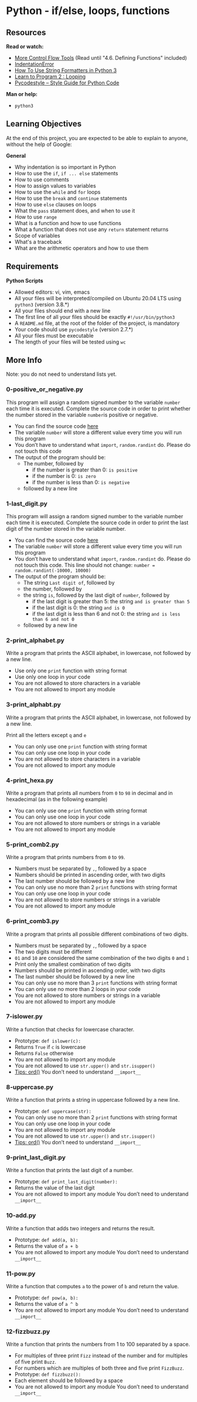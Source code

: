 # Python - if/else, loops, functions

## Resources
**Read or watch:**
- [More Control Flow Tools](https://docs.python.org/3/tutorial/controlflow.html) (Read until "4.6. Defining Functions" included)
- [IndentationError](https://docs.python.org/3/tutorial/errors.html)
- [How To Use String Formatters in Python 3](https://realpython.com/python-f-strings/)
- [Learn to Program 2 : Looping](https://docs.python.org/3/tutorial/introduction.html#first-steps)
- [Pycodestyle – Style Guide for Python Code](https://pep8.org/)

**Man or help:**
- `python3`

## Learning Objectives
At the end of this project, you are expected to be able to explain to anyone, without the help of Google:

**General**
- Why indentation is so important in Python
- How to use the `if`, `if ... else` statements
- How to use comments
- How to assign values to variables
- How to use the `while` and `for` loops
- How to use the `break` and `continue` statements
- How to use `else` clauses on loops
- What the `pass` statement does, and when to use it
- How to use `range`
- What is a function and how to use functions
- What a function that does not use any `return` statement returns
- Scope of variables
- What's a traceback
- What are the arithmetic operators and how to use them

## Requirements
**Python Scripts**
- Allowed editors: vi, vim, emacs
- All your files will be interpreted/compiled on Ubuntu 20.04 LTS using `python3` (version 3.8.*)
- All your files should end with a new line
- The first line of all your files should be exactly `#!/usr/bin/python3`
- A `README.md` file, at the root of the folder of the project, is mandatory
- Your code should use `pycodestyle` (version 2.7.*)
- All your files must be executable
- The length of your files will be tested using `wc`

## More Info
Note: you do not need to understand lists yet.

### 0-positive_or_negative.py
This program will assign a random signed number to the variable `number` each time it is executed. Complete the source code in order to print whether the number stored in the variable `number`is positive or negative.

* You can find the source code [here](https://intranet.hbtn.io/rltoken/aBRwd0uo_aZMPK2CBG1syg)
* The variable `number` will store a different value every time you will run this program
* You don’t have to understand what `import`, `random.randint` do. Please do not touch this code
* The output of the program should be:
  * The number, followed by
    * if the number is greater than 0: `is positive`
    * if the number is 0: `is zero`
    * if the number is less than 0: `is negative`
  * followed by a new line

### 1-last_digit.py
This program will assign a random signed number to the variable number each time it is executed. Complete the source code in order to print the last digit of the number stored in the variable number.

* You can find the source code [here](https://github.com/hs-hq/0x01.py/blob/main/1-last_digit_py)
* The variable `number` will store a different value every time you will run this program
* You don’t have to understand what `import`, `random.randint` do. Please do not touch this code. This line should not change: `number = random.randint(-10000, 10000)`
* The output of the program should be:
  * The string `Last digit of`, followed by
  * the number, followed by
  * the string `is`, followed by the last digit of `number`, followed by
    * if the last digit is greater than 5: the string `and is greater than 5`
    * if the last digit is 0: the string `and is 0`
    * if the last digit is less than 6 and not 0: the string `and is less than 6 and not 0`
  * followed by a new line

### 2-print_alphabet.py
Write a program that prints the ASCII alphabet, in lowercase, not followed by a new line.

* Use only one `print` function with string format
* Use only one loop in your code
* You are not allowed to store characters in a variable
* You are not allowed to import any module

### 3-print_alphabt.py
Write a program that prints the ASCII alphabet, in lowercase, not followed by a new line.

Print all the letters except `q` and `e`
* You can only use one `print` function with string format
* You can only use one loop in your code
*  You are not allowed to store characters in a variable
*  You are not allowed to import any module

### 4-print_hexa.py
Write a program that prints all numbers from `0` to `98` in decimal and in hexadecimal (as in the following example)

*  You can only use one `print` function with string format
*  You can only use one loop in your code
*  You are not allowed to store numbers or strings in a variable
*  You are not allowed to import any module

### 5-print_comb2.py
Write a program that prints numbers from `0` to `99`.

* Numbers must be separated by `,`, followed by a space
* Numbers should be printed in ascending order, with two digits
* The last number should be followed by a new line
* You can only use no more than 2 `print` functions with string format
* You can only use one loop in your code
* You are not allowed to store numbers or strings in a variable
* You are not allowed to import any module

### 6-print_comb3.py
Write a program that prints all possible different combinations of two digits.

*  Numbers must be separated by `,`, followed by a space
*  The two digits must be different
*  `01` and `10` are considered the same combination of the two digits `0` and `1`
*  Print only the smallest combination of two digits
*  Numbers should be printed in ascending order, with two digits
*  The last number should be followed by a new line
*  You can only use no more than 3 `print` functions with string format
*  You can only use no more than 2 loops in your code
*  You are not allowed to store numbers or strings in a variable
*  You are not allowed to import any module

### 7-islower.py
Write a function that checks for lowercase character.

* Prototype: `def islower(c):`
* Returns `True` if `c` is lowercase
* Returns `False` otherwise
* You are not allowed to import any module
* You are not allowed to use `str.upper()` and `str.isupper()`
* [Tips: ord()](https://docs.python.org/3.4/library/functions.html?highlight=ord#ord)
You don’t need to understand `__import__`

### 8-uppercase.py
Write a function that prints a string in uppercase followed by a new line.

* Prototype: `def uppercase(str):`
* You can only use no more than 2 `print` functions with string format
* You can only use one loop in your code
* You are not allowed to import any module
* You are not allowed to use `str.upper()` and `str.isupper()`
* [Tips: ord()](https://docs.python.org/3.4/library/functions.html?highlight=ord#ord)
You don’t need to understand `__import__`

### 9-print_last_digit.py
Write a function that prints the last digit of a number.

* Prototype: `def print_last_digit(number):`
* Returns the value of the last digit
* You are not allowed to import any module
You don’t need to understand `__import__`

### 10-add.py
Write a function that adds two integers and returns the result.

* Prototype: `def add(a, b):`
* Returns the value of `a + b`
* You are not allowed to import any module
You don’t need to understand `__import__`

### 11-pow.py
Write a function that computes `a` to the power of `b` and return the value.

* Prototype: `def pow(a, b):`
* Returns the value of `a ^ b`
* You are not allowed to import any module
You don’t need to understand `__import__`

### 12-fizzbuzz.py
Write a function that prints the numbers from 1 to 100 separated by a space.

* For multiples of three print `Fizz` instead of the number and for multiples of five print `Buzz`.
* For numbers which are multiples of both three and five print `FizzBuzz`.
* Prototype: `def fizzbuzz():`
* Each element should be followed by a space
* You are not allowed to import any module
You don’t need to understand `__import__`
